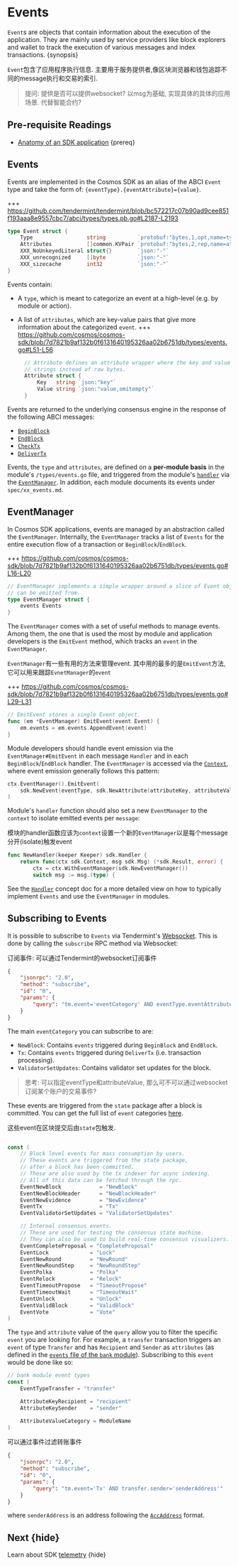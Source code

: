 <!--
order: 7
-->

# Events

`Event`s are objects that contain information about the execution of the application. They are mainly used by service providers like block explorers and wallet to track the execution of various messages and index transactions. {synopsis}

`Event`包含了应用程序执行信息. 主要用于服务提供者,像区块浏览器和钱包追踪不同的message执行和交易的索引. 


> 提问: 提供是否可以提供websocket? 以msg为基础, 实现具体的具体的应用场景. 代替智能合约?

## Pre-requisite Readings

- [Anatomy of an SDK application](../basics/app-anatomy.md) {prereq}

## Events

Events are implemented in the Cosmos SDK as an alias of the ABCI `Event` type and
take the form of: `{eventType}.{eventAttribute}={value}`.

+++ https://github.com/tendermint/tendermint/blob/bc572217c07b90ad9cee851f193aaa8e9557cbc7/abci/types/types.pb.go#L2187-L2193

```go
type Event struct {
	Type                 string          `protobuf:"bytes,1,opt,name=type,proto3" json:"type,omitempty"`
	Attributes           []common.KVPair `protobuf:"bytes,2,rep,name=attributes,proto3" json:"attributes,omitempty"`
	XXX_NoUnkeyedLiteral struct{}        `json:"-"`
	XXX_unrecognized     []byte          `json:"-"`
	XXX_sizecache        int32           `json:"-"`
}
```


Events contain:

- A `type`, which is meant to categorize an event at a high-level (e.g. by module or action).
- A list of `attributes`, which are key-value pairs that give more information about
  the categorized `event`.
  +++ https://github.com/cosmos/cosmos-sdk/blob/7d7821b9af132b0f6131640195326aa02b6751db/types/events.go#L51-L56
  
  ```go
    // Attribute defines an attribute wrapper where the key and value are
    // strings instead of raw bytes.
	Attribute struct {
		Key   string `json:"key"`
		Value string `json:"value,omitempty"`
	}

  ```

Events are returned to the underlying consensus engine in the response of the following ABCI messages:

- [`BeginBlock`](./baseapp.md#beginblock)
- [`EndBlock`](./baseapp.md#endblock)
- [`CheckTx`](./baseapp.md#checktx)
- [`DeliverTx`](./baseapp.md#delivertx)

Events, the `type` and `attributes`, are defined on a **per-module basis** in the module's
`/types/events.go` file, and triggered from the module's [`handler`](../building-modules/handler.md)
via the [`EventManager`](#eventmanager). In addition, each module documents its events under
`spec/xx_events.md`.

## EventManager

In Cosmos SDK applications, events are managed by an abstraction called the `EventManager`.
Internally, the `EventManager` tracks a list of `Events` for the entire execution flow of a
transaction or `BeginBlock`/`EndBlock`.

+++ https://github.com/cosmos/cosmos-sdk/blob/7d7821b9af132b0f6131640195326aa02b6751db/types/events.go#L16-L20

```go
// EventManager implements a simple wrapper around a slice of Event objects that
// can be emitted from.
type EventManager struct {
	events Events
}
```


The `EventManager` comes with a set of useful methods to manage events. Among them, the one that is
used the most by module and application developers is the `EmitEvent` method, which tracks
an `event` in the `EventManager`.

`EventManager`有一些有用的方法来管理event. 其中用的最多的是`EmitEvent`方法, 它可以用来跟踪`EvnetManager`的`event`



+++ https://github.com/cosmos/cosmos-sdk/blob/7d7821b9af132b0f6131640195326aa02b6751db/types/events.go#L29-L31


```go
// EmitEvent stores a single Event object.
func (em *EventManager) EmitEvent(event Event) {
	em.events = em.events.AppendEvent(event)
}
```

Module developers should handle event emission via the `EventManager#EmitEvent` in each message
`Handler` and in each `BeginBlock`/`EndBlock` handler. The `EventManager` is accessed via
the [`Context`](./context.md), where event emission generally follows this pattern:

```go
ctx.EventManager().EmitEvent(
    sdk.NewEvent(eventType, sdk.NewAttribute(attributeKey, attributeValue)),
)
```

Module's `handler` function should also set a new `EventManager` to the `context` to isolate emitted events per `message`:

模块的handler函数应该为`context`设置一个新的`EventManager`以是每个message分开(isolate)触发event


```go
func NewHandler(keeper Keeper) sdk.Handler {
    return func(ctx sdk.Context, msg sdk.Msg) (*sdk.Result, error) {
        ctx = ctx.WithEventManager(sdk.NewEventManager())
        switch msg := msg.(type) {
```

See the [`Handler`](../building-modules/handler.md) concept doc for a more detailed
view on how to typically implement `Events` and use the `EventManager` in modules.

## Subscribing to Events

It is possible to subscribe to `Events` via Tendermint's [Websocket](https://tendermint.com/docs/app-dev/subscribing-to-events-via-websocket.html#subscribing-to-events-via-websocket).
This is done by calling the `subscribe` RPC method via Websocket:

订阅事件: 可以通过Tendermint的websocket订阅事件

```json
{
    "jsonrpc": "2.0",
    "method": "subscribe",
    "id": "0",
    "params": {
        "query": "tm.event='eventCategory' AND eventType.eventAttribute='attributeValue'"
    }
}
```

The main `eventCategory` you can subscribe to are:

- `NewBlock`: Contains `events` triggered during `BeginBlock` and `EndBlock`.
- `Tx`: Contains `events` triggered during `DeliverTx` (i.e. transaction processing). 
- `ValidatorSetUpdates`: Contains validator set updates for the block.

> 思考: 可以指定eventType和attributeValue, 那么可不可以通过websocket订阅某个账户的交易事件?


These events are triggered from the `state` package after a block is committed. You can get the
full list of `event` categories [here](https://godoc.org/github.com/tendermint/tendermint/types#pkg-constants).

这些event在区块提交后由`state`包触发. 

```go

const (
    // Block level events for mass consumption by users.
    // These events are triggered from the state package,
    // after a block has been committed.
    // These are also used by the tx indexer for async indexing.
    // All of this data can be fetched through the rpc.
    EventNewBlock            = "NewBlock"
    EventNewBlockHeader      = "NewBlockHeader"
    EventNewEvidence         = "NewEvidence"
    EventTx                  = "Tx"
    EventValidatorSetUpdates = "ValidatorSetUpdates"

    // Internal consensus events.
    // These are used for testing the consensus state machine.
    // They can also be used to build real-time consensus visualizers.
    EventCompleteProposal = "CompleteProposal"
    EventLock             = "Lock"
    EventNewRound         = "NewRound"
    EventNewRoundStep     = "NewRoundStep"
    EventPolka            = "Polka"
    EventRelock           = "Relock"
    EventTimeoutPropose   = "TimeoutPropose"
    EventTimeoutWait      = "TimeoutWait"
    EventUnlock           = "Unlock"
    EventValidBlock       = "ValidBlock"
    EventVote             = "Vote"
)

```


The `type` and `attribute` value of the `query` allow you to filter the specific `event` you are looking for. For example, a `transfer` transaction triggers an `event` of type `Transfer` and has `Recipient` and `Sender` as `attributes` (as defined in the [`events` file of the `bank` module](https://github.com/cosmos/cosmos-sdk/blob/master/x/bank/types/events.go)). Subscribing to this `event` would be done like so:

```go
// bank module event types
const (
	EventTypeTransfer = "transfer"

	AttributeKeyRecipient = "recipient"
	AttributeKeySender    = "sender"

	AttributeValueCategory = ModuleName
)
```


可以通过事件过滤转账事件

```json
{
    "jsonrpc": "2.0",
    "method": "subscribe",
    "id": "0",
    "params": {
        "query": "tm.event='Tx' AND transfer.sender='senderAddress'"
    }
}
```

where `senderAddress` is an address following the [`AccAddress`](../basics/accounts.md#addresses) format.

## Next {hide}

Learn about SDK [telemetry](./telemetry.md) {hide}
